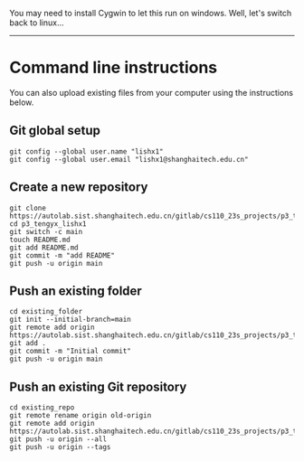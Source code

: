 You may need to install Cygwin to let this run on windows. Well, let's switch back to linux...

---

# Command line instructions
You can also upload existing files from your computer using the instructions below.

## Git global setup
```
git config --global user.name "lishx1"
git config --global user.email "lishx1@shanghaitech.edu.cn"
```
## Create a new repository
```
git clone https://autolab.sist.shanghaitech.edu.cn/gitlab/cs110_23s_projects/p3_tengyx_lishx1.git
cd p3_tengyx_lishx1
git switch -c main
touch README.md
git add README.md
git commit -m "add README"
git push -u origin main
```
## Push an existing folder
```
cd existing_folder
git init --initial-branch=main
git remote add origin https://autolab.sist.shanghaitech.edu.cn/gitlab/cs110_23s_projects/p3_tengyx_lishx1.git
git add .
git commit -m "Initial commit"
git push -u origin main
```
## Push an existing Git repository
```
cd existing_repo
git remote rename origin old-origin
git remote add origin https://autolab.sist.shanghaitech.edu.cn/gitlab/cs110_23s_projects/p3_tengyx_lishx1.git
git push -u origin --all
git push -u origin --tags
```